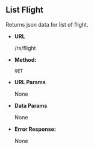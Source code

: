 **List Flight**
----
  Returns json data for list of flight.

* **URL**

  /rs/flight

* **Method:**

  `GET`
  
*  **URL Params**

   None

* **Data Params**

  None


 
* **Error Response:**

  None

